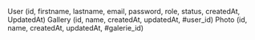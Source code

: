 User (id, firstname, lastname, email, password, role, status, createdAt, UpdatedAt)
Gallery (id, name, createdAt, updatedAt, #user_id)
Photo (id, name, createdAt, updatedAt, #galerie_id)